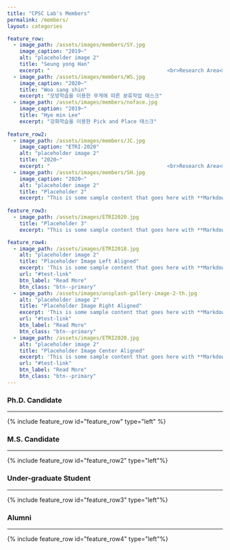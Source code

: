 ```yaml
---
title: "CPSC Lab's Members"
permalink: /members/
layout: categories

feature_row:
  - image_path: /assets/images/members/SY.jpg
    image_caption: "2019~"
    alt: "placeholder image 2"
    title: "Seung yong Han"
    excerpt: "　　　　　　　　　　　　　　　　　　　　　　　<br>Research Area<br> - Sampled-data control<br> - Robust control<br> - Visual servoing<br> - Autonomous car control <br> E-mail : cpsc.seungyong@gmail.com"
  - image_path: /assets/images/members/WS.jpg
    image_caption: "2020~"
    title: "Woo sang shin"
    excerpt: "모방학습을 이용한 무게에 따른 분류작업 태스크"
  - image_path: /assets/images/members/noface.jpg
    image_caption: "2019~"
    title: "Hye min Lee"
    excerpt: "강화학습을 이용한 Pick and Place 태스크"
    
feature_row2:
  - image_path: /assets/images/members/JC.jpg
    image_caption: "ETRI-2020"
    alt: "placeholder image 2"
    title: "2020~"
    excerpt: "　　　　　　　　　　　　　　　　　　　　　　　<br>Research Area<br> - A.I, Deep learning<br> - Machine learning<br> - Computer vision and science <br> E-mail : myshin0512@gmail.com"
  - image_path: /assets/images/members/SH.jpg
    image_caption: "2020~"
    alt: "placeholder image 2"
    title: "Placeholder 2"
    excerpt: "This is some sample content that goes here with **Markdown** formatting."
    
feature_row3:
  - image_path: /assets/images/ETRI2020.jpg
    title: "Placeholder 3"
    excerpt: "This is some sample content that goes here with **Markdown** formatting."

feature_row4:
  - image_path: /assets/images/ETRI2018.jpg
    alt: "placeholder image 2"
    title: "Placeholder Image Left Aligned"
    excerpt: 'This is some sample content that goes here with **Markdown** formatting. Left aligned with `type="left"`'
    url: "#test-link"
    btn_label: "Read More"
    btn_class: "btn--primary"
  - image_path: /assets/images/unsplash-gallery-image-2-th.jpg
    alt: "placeholder image 2"
    title: "Placeholder Image Right Aligned"
    excerpt: 'This is some sample content that goes here with **Markdown** formatting. Right aligned with `type="right"`'
    url: "#test-link"
    btn_label: "Read More"
    btn_class: "btn--primary"
  - image_path: /assets/images/ETRI2020.jpg
    alt: "placeholder image 2"
    title: "Placeholder Image Center Aligned"
    excerpt: 'This is some sample content that goes here with **Markdown** formatting. Centered with `type="center"`'
    url: "#test-link"
    btn_label: "Read More"
    btn_class: "btn--primary"
---
```


### Ph.D. Candidate
---
{% include feature_row id="feature_row" type="left" %}

### M.S. Candidate
---
{% include feature_row id="feature_row2" type="left"%}

### Under-graduate Student
---
{% include feature_row id="feature_row3" type="left"%}

### Alumni
---
{% include feature_row id="feature_row4" type="left"%}

